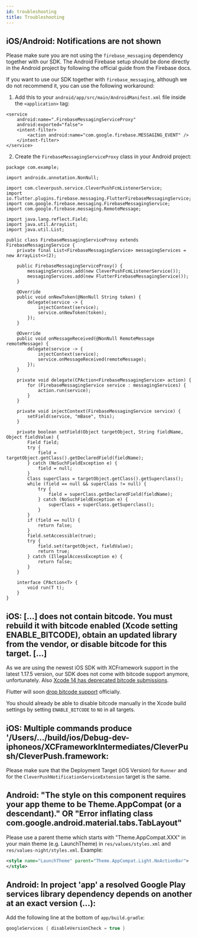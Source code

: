 ```yaml
---
id: troubleshooting
title: Troubleshooting
---
```


## iOS/Android: Notifications are not shown

Please make sure you are not using the `firebase_messaging` dependency together with our SDK. The Android Firebase setup should be done directly in the Android project by following the official guide from the Firebase docs.

If you want to use our SDK together with `firebase_messaging`, although we do not recommend it, you can use the following workaround:

1. Add this to your `android/app/src/main/AndroidManifest.xml` file inside the `<application>` tag:
```
<service
    android:name=".FirebaseMessagingServiceProxy"
    android:exported="false">
    <intent-filter>
        <action android:name="com.google.firebase.MESSAGING_EVENT" />
    </intent-filter>
</service>
```

2. Create the `FirebaseMessagingServiceProxy` class in your Android project:
```
package com.example;

import androidx.annotation.NonNull;

import com.cleverpush.service.CleverPushFcmListenerService;
import io.flutter.plugins.firebase.messaging.FlutterFirebaseMessagingService;
import com.google.firebase.messaging.FirebaseMessagingService;
import com.google.firebase.messaging.RemoteMessage;

import java.lang.reflect.Field;
import java.util.ArrayList;
import java.util.List;

public class FirebaseMessagingServiceProxy extends FirebaseMessagingService {
    private final List<FirebaseMessagingService> messagingServices = new ArrayList<>(2);

    public FirebaseMessagingServiceProxy() {
        messagingServices.add(new CleverPushFcmListenerService());
        messagingServices.add(new FlutterFirebaseMessagingService());
    }

    @Override
    public void onNewToken(@NonNull String token) {
        delegate(service -> {
            injectContext(service);
            service.onNewToken(token);
        });
    }

    @Override
    public void onMessageReceived(@NonNull RemoteMessage remoteMessage) {
        delegate(service -> {
            injectContext(service);
            service.onMessageReceived(remoteMessage);
        });
    }

    private void delegate(CPAction<FirebaseMessagingService> action) {
        for (FirebaseMessagingService service : messagingServices) {
            action.run(service);
        }
    }

    private void injectContext(FirebaseMessagingService service) {
        setField(service, "mBase", this);
    }

    private boolean setField(Object targetObject, String fieldName, Object fieldValue) {
        Field field;
        try {
            field = targetObject.getClass().getDeclaredField(fieldName);
        } catch (NoSuchFieldException e) {
            field = null;
        }
        Class superClass = targetObject.getClass().getSuperclass();
        while (field == null && superClass != null) {
            try {
                field = superClass.getDeclaredField(fieldName);
            } catch (NoSuchFieldException e) {
                superClass = superClass.getSuperclass();
            }
        }
        if (field == null) {
            return false;
        }
        field.setAccessible(true);
        try {
            field.set(targetObject, fieldValue);
            return true;
        } catch (IllegalAccessException e) {
            return false;
        }
    }

    interface CPAction<T> {
        void run(T t);
    }
}
```

## iOS: [...] does not contain bitcode. You must rebuild it with bitcode enabled (Xcode setting ENABLE_BITCODE), obtain an updated library from the vendor, or disable bitcode for this target. [...]

As we are using the newest iOS SDK with XCFramework support in the latest 1.17.5 version, our SDK does not come with bitcode support anymore, unfortunately. Also [Xcode 14 has deprecated bitcode submissions](https://developer.apple.com/documentation/xcode-release-notes/xcode-14-release-notes).

Flutter will soon [drop bitcode support](https://github.com/flutter/flutter/issues/107887) officially.

You should already be able to disable bitcode manually in the Xcode build settings by setting `ENABLE_BITCODE` to `NO` in all targets.


## iOS: Multiple commands produce '/Users/.../build/ios/Debug-dev-iphoneos/XCFrameworkIntermediates/CleverPush/CleverPush.framework:

Please make sure that the Deployment Target (iOS Version) for `Runner` and for the `CleverPushNotificationServiceExtension` target is the same.


## Android: "The style on this component requires your app theme to be Theme.AppCompat (or a descendant)." OR "Error inflating class com.google.android.material.tabs.TabLayout"

Please use a parent theme which starts with "Theme.AppCompat.XXX" in your main theme (e.g. LaunchTheme) in `res/values/styles.xml` and `res/values-night/styles.xml`.
Example:

```xml
<style name="LaunchTheme" parent="Theme.AppCompat.Light.NoActionBar">
</style>
```

## Android: In project 'app' a resolved Google Play services library dependency depends on another at an exact version (...):

Add the following line at the bottom of `app/build.gradle`:

```groovy
googleServices { disableVersionCheck = true }
```
